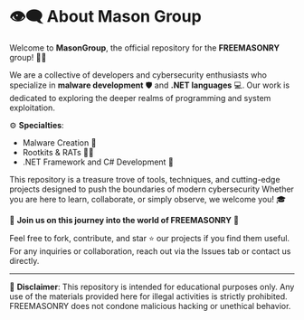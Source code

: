 # 👁‍🗨 About Mason Group

Welcome to **MasonGroup**, the official repository for the **FREEMASONRY** group! 🏴‍☠️

We are a collective of developers and cybersecurity enthusiasts who specialize in **malware development** 🛡️ and **.NET languages** 💻. Our work is dedicated to exploring the deeper realms of programming and system exploitation.

⚙️ **Specialties**:
- Malware Creation 🐍
- Rootkits & RATs 🕵️‍♂️
- .NET Framework and C# Development 🚀

This repository is a treasure trove of tools, techniques, and cutting-edge projects designed to push the boundaries of modern cybersecurity Whether you are here to learn, collaborate, or simply observe, we welcome you! 🎓

🖤 **Join us on this journey into the world of FREEMASONRY** 🖤

Feel free to fork, contribute, and star ⭐ our projects if you find them useful. For any inquiries or collaboration, reach out via the Issues tab or contact us directly.

---

🚨 **Disclaimer**: This repository is intended for educational purposes only. Any use of the materials provided here for illegal activities is strictly prohibited. FREEMASONRY does not condone malicious hacking or unethical behavior.
